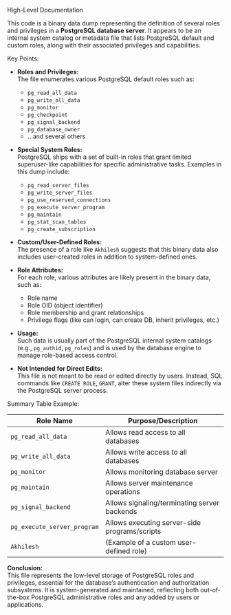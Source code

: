 High-Level Documentation

This code is a binary data dump representing the definition of several roles and privileges in a **PostgreSQL database server**. It appears to be an internal system catalog or metadata file that lists PostgreSQL default and custom roles, along with their associated privileges and capabilities.

Key Points:

- **Roles and Privileges:**  
  The file enumerates various PostgreSQL default roles such as:
  - `pg_read_all_data`
  - `pg_write_all_data`
  - `pg_monitor`
  - `pg_checkpoint`
  - `pg_signal_backend`
  - `pg_database_owner`
  - ...and several others

- **Special System Roles:**  
  PostgreSQL ships with a set of built-in roles that grant limited superuser-like capabilities for specific administrative tasks. Examples in this dump include:
  - `pg_read_server_files`
  - `pg_write_server_files`
  - `pg_use_reserved_connections`
  - `pg_execute_server_program`
  - `pg_maintain`
  - `pg_stat_scan_tables`
  - `pg_create_subscription`

- **Custom/User-Defined Roles:**  
  The presence of a role like `Akhilesh` suggests that this binary data also includes user-created roles in addition to system-defined ones.

- **Role Attributes:**  
  For each role, various attributes are likely present in the binary data, such as:
  - Role name
  - Role OID (object identifier)
  - Role membership and grant relationships
  - Privilege flags (like can login, can create DB, inherit privileges, etc.)

- **Usage:**  
  Such data is usually part of the PostgreSQL internal system catalogs (e.g., `pg_authid`, `pg_roles`) and is used by the database engine to manage role-based access control.

- **Not Intended for Direct Edits:**  
  This file is not meant to be read or edited directly by users. Instead, SQL commands like `CREATE ROLE`, `GRANT`, alter these system files indirectly via the PostgreSQL server process.

Summary Table Example:

| Role Name                       | Purpose/Description                               |
|----------------------------------|---------------------------------------------------|
| `pg_read_all_data`               | Allows read access to all databases               |
| `pg_write_all_data`              | Allows write access to all databases              |
| `pg_monitor`                     | Allows monitoring database server                 |
| `pg_maintain`                    | Allows server maintenance operations              |
| `pg_signal_backend`              | Allows signaling/terminating server backends      |
| `pg_execute_server_program`      | Allows executing server-side programs/scripts     |
| `Akhilesh`                       | (Example of a custom user-defined role)           |

**Conclusion:**  
This file represents the low-level storage of PostgreSQL roles and privileges, essential for the database’s authentication and authorization subsystems. It is system-generated and maintained, reflecting both out-of-the-box PostgreSQL administrative roles and any added by users or applications.